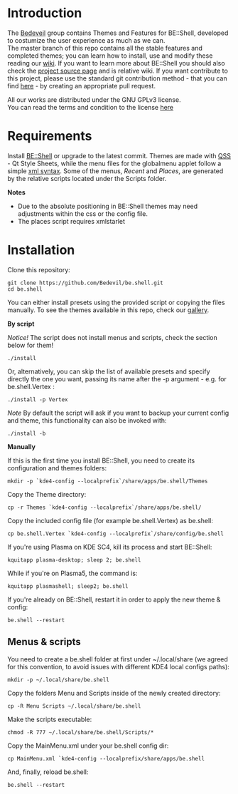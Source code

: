 Introduction
=====

The [Bedeveil](https://github.com/Bedevil) group contains Themes and Features for BE::Shell, developed to costumize the user experience as much as we can.  
The master branch of this repo contains all the stable features and completed themes; you can learn how to install, use and modify these reading our [wiki](https://github.com/Bedevil/be.shell/wiki).
If you want to learn more about BE::Shell you should also check the [project source page](https://sourceforge.net/projects/be-shell/) and is relative wiki.
If you want contribute to this project, please use the standard git contribution method - that you can find [here](http://git-scm.com/book/en/v2/GitHub-Contributing-to-a-Project) - by creating an appropriate pull request.

All our works are distributed under the GNU GPLv3 license.  
You can read the terms and condition to the license [here](https://github.com/Bedevil/be.shell/blob/master/LICENSE.md)

Requirements
=====

Install [BE::Shell](http://sourceforge.net/p/be-shell/code/ci/master/tree/) or upgrade to the latest commit.
Themes are made with [QSS](http://qt-project.org/doc/qt-4.8/stylesheet-reference.html) - Qt Style Sheets, while the menu files for the globalmenu applet follow a simple [xml syntax](http://sourceforge.net/p/be-shell/wiki/Menu%20reference/).
Some of the menus, *Recent* and *Places*, are generated by the relative scripts located under the Scripts folder.

**Notes** 

- Due to the absolute positioning in BE::Shell themes may need adjustments within the css or the config file.
- The places script requires xmlstarlet

Installation
======

Clone this repository:

    git clone https://github.com/Bedevil/be.shell.git
    cd be.shell
    
You can either install presets using the provided script or copying the files manually.
To see the themes available in this repo, check our [gallery](https://github.com/Bedevil/be.shell/wiki/Gallery).
   
**By script**

*Notice!* The script does not install menus and scripts, check the section below for them!

    ./install
    
Or, alternatively, you can skip the list of available presets and specify directly the one you want, passing its name after the -p argument - e.g. for be.shell.Vertex :

    ./install -p Vertex
    
*Note* By default the script will ask if you want to backup your current config and theme, this functionality can also be invoked with:

    ./install -b
    
 **Manually**
 
If this is the first time you install BE::Shell, you need to create its configuration and themes folders:

    mkdir -p `kde4-config --localprefix`/share/apps/be.shell/Themes
 
Copy the Theme directory: 

    cp -r Themes `kde4-config --localprefix`/share/apps/be.shell/

Copy the included config file (for example be.shell.Vertex) as be.shell:

    cp be.shell.Vertex `kde4-config --localprefix`/share/config/be.shell
   
If you're using Plasma on KDE SC4, kill its process and start BE::Shell:

    kquitapp plasma-desktop; sleep 2; be.shell
    
While if you're on Plasma5, the command is:

    kquitapp plasmashell; sleep2; be.shell
    
If you're already on BE::Shell, restart it in order to apply the new theme & config:

    be.shell --restart
   
   
Menus & scripts
-----

You need to create a be.shell folder at first under ~/.local/share (we agreed for this convention, to avoid issues with different KDE4 local configs paths):

    mkdir -p ~/.local/share/be.shell

Copy the folders Menu and Scripts inside of the newly created directory:

    cp -R Menu Scripts ~/.local/share/be.shell
  
Make the scripts executable:

    chmod -R 777 ~/.local/share/be.shell/Scripts/*
    
Copy the MainMenu.xml under your be.shell config dir:

    cp MainMenu.xml `kde4-config --localprefix/share/apps/be.shell
    
And, finally, reload be.shell:

    be.shell --restart
